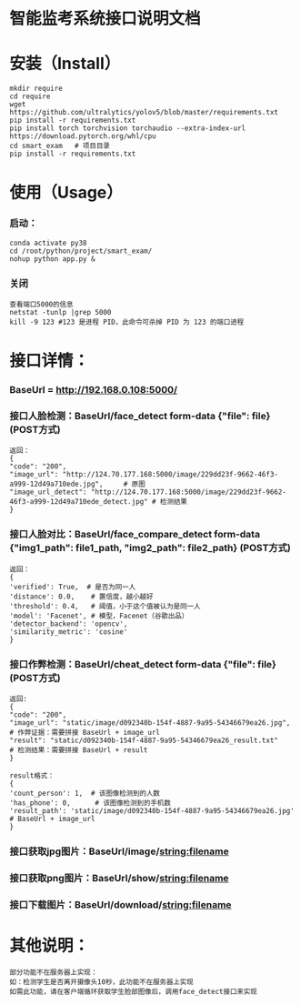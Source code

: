 # 智能监考系统接口说明文档

# 安装（Install）
    
    mkdir require
    cd require
    wget https://github.com/ultralytics/yolov5/blob/master/requirements.txt
    pip install -r requirements.txt
    pip install torch torchvision torchaudio --extra-index-url https://download.pytorch.org/whl/cpu
    cd smart_exam   # 项目目录
    pip install -r requirements.txt

# 使用（Usage）

### 启动：
    conda activate py38
    cd /root/python/project/smart_exam/
    nohup python app.py &
### 关闭 
    查看端口5000的信息
    netstat -tunlp |grep 5000
    kill -9 123 #123 是进程 PID，此命令可杀掉 PID 为 123 的端口进程

# 接口详情：
### BaseUrl = http://192.168.0.108:5000/            
### 接口人脸检测：BaseUrl/face_detect  form-data {"file": file}  (POST方式)
    返回： 
    {
    "code": "200",
    "image_url": "http://124.70.177.168:5000/image/229dd23f-9662-46f3-a999-12d49a710ede.jpg",     # 原图
    "image_url_detect": "http://124.70.177.168:5000/image/229dd23f-9662-46f3-a999-12d49a710ede_detect.jpg" # 检测结果
    }
### 接口人脸对比：BaseUrl/face_compare_detect  form-data {"img1_path": file1_path, "img2_path": file2_path}  (POST方式)
    返回：
    {
    'verified': True,  # 是否为同一人
    'distance': 0.0,    # 置信度，越小越好
    'threshold': 0.4,   # 阈值，小于这个值被认为是同一人
    'model': 'Facenet', # 模型，Facenet（谷歌出品）
    'detector_backend': 'opencv', 
    'similarity_metric': 'cosine'
    }
### 接口作弊检测：BaseUrl/cheat_detect  form-data {"file": file}  (POST方式)
    返回:
    {
    "code": "200",
    "image_url": "static/image/d092340b-154f-4887-9a95-54346679ea26.jpg",  # 作弊证据：需要拼接 BaseUrl + image_url
    "result": "static/d092340b-154f-4887-9a95-54346679ea26_result.txt"     # 检测结果：需要拼接 BaseUrl + result 
    }
    
    result格式：
    {
    'count_person': 1,  # 该图像检测到的人数
    'has_phone': 0,      # 该图像检测到的手机数
    'result_path': 'static/image/d092340b-154f-4887-9a95-54346679ea26.jpg' # BaseUrl + image_url
    }
### 接口获取jpg图片：BaseUrl/image/<string:filename>
### 接口获取png图片：BaseUrl/show/<string:filename>
### 接口下载图片：BaseUrl/download/<string:filename>  

# 其他说明： 
    部分功能不在服务器上实现： 
    如：检测学生是否离开摄像头10秒，此功能不在服务器上实现
    如需此功能，请在客户端循环获取学生脸部图像后，调用face_detect接口来实现